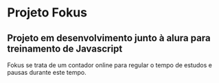 # Projeto Fokus

## Projeto em desenvolvimento junto à alura para treinamento de Javascript

Fokus se trata de um contador online para regular o tempo de estudos e pausas durante este tempo.
